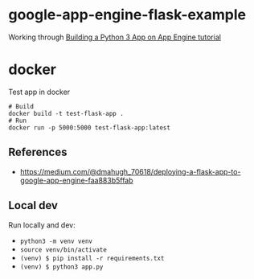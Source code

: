 # google-app-engine-flask-example
Working through [Building a Python 3 App on App Engine tutorial](https://cloud.google.com/appengine/docs/standard/python3/building-app)

# docker
Test app in docker
```
# Build
docker build -t test-flask-app .
# Run
docker run -p 5000:5000 test-flask-app:latest
```

## References
- https://medium.com/@dmahugh_70618/deploying-a-flask-app-to-google-app-engine-faa883b5ffab

## Local dev
Run locally and dev:
* `python3 -m venv venv`
* `source venv/bin/activate`
* `(venv) $ pip install -r requirements.txt`
* `(venv) $ python3 app.py`
